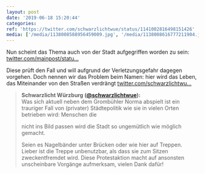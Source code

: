 ```yaml
---
layout: post
date: '2019-06-18 15:20:44'
categories: 
ref: 'https://twitter.com/schwarzlichtwue/status/1141002816498151426'
media: ['/media/1138008588956459009.jpg', '/media/1138008616777211904.jpg', '/media/1138008635056037888.jpg']
---
```

Nun scheint das Thema auch von der Stadt aufgegriffen worden zu sein: [twitter.com/mainpost/statu…](https://twitter.com/mainpost/status/1140710707471634432?s=19)

Diese prüft den Fall und will aufgrund der Verletzungsgefahr dagegen vorgehen. Doch nennen wir das Problem beim Namen: hier wird das Leben, das Miteinander von den Straßen verdrängt [twitter.com/schwarzlichtwu…](https://twitter.com/schwarzlichtwue/status/1138008944423636993)
> <b>Schwarzlicht Würzburg ([@schwarzlichtwue](https://twitter.com/schwarzlichtwue)):</b>  
>Was sich aktuell neben dem Grombühler Norma abspielt ist ein trauriger Fall von (privater) Städtepolitik wie sie in vielen Orten betrieben wird: Menschen die  
>  
>nicht ins Bild passen wird die Stadt so ungemütlich wie möglich gemacht.   
>  
>Seien es Nagelbänder unter Brücken oder wie hier auf Treppen. Lieber ist die Treppe unbenutzbar, als dass sie zum Sitzen zweckentfremdet wird. Diese Protestaktion macht auf ansonsten unscheinbare Vorgänge aufmerksam, vielen Dank dafür!  

